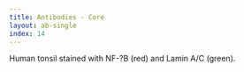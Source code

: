 ```yaml
---
title: Antibodies - Core
layout: ab-single
index: 14
---
```

Human tonsil stained with NF-?B (red) and Lamin A/C (green).